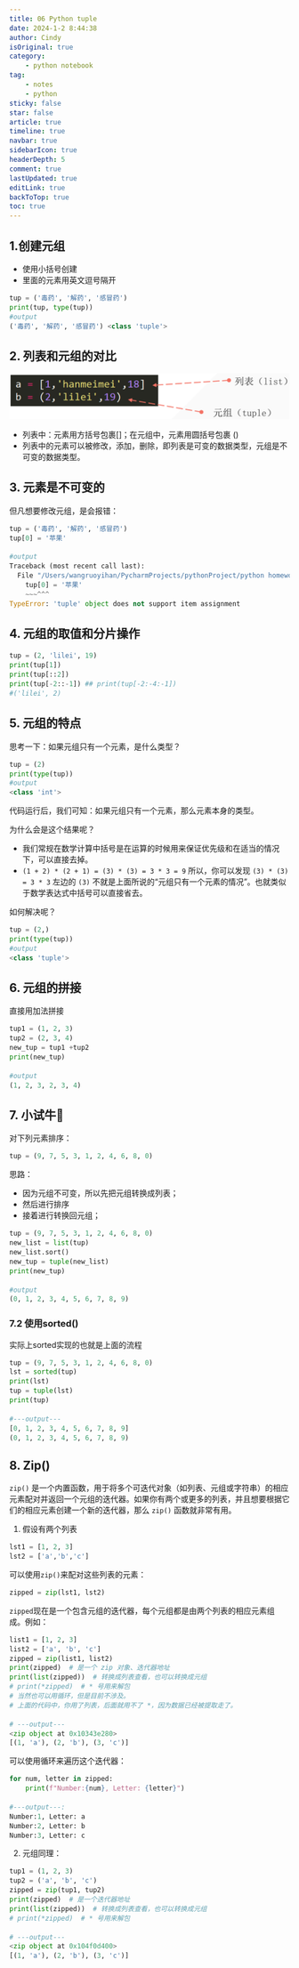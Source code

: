 ```yaml
---
title: 06 Python tuple
date: 2024-1-2 8:44:38
author: Cindy
isOriginal: true
category: 
    - python notebook
tag:
    - notes
    - python
sticky: false
star: false
article: true
timeline: true
navbar: true
sidebarIcon: true
headerDepth: 5
comment: true
lastUpdated: true
editLink: true
backToTop: true
toc: true
---
```


## 1.创建元组

- 使用小括号创建
- 里面的元素用英文逗号隔开

```python
tup = ('毒药', '解药', '感冒药')
print(tup, type(tup))
#output
('毒药', '解药', '感冒药') <class 'tuple'>
```



## 2. 列表和元组的对比

![image-20240102084728982](./06-tuple.assets/image-20240102084728982.png)

- 列表中：元素用方括号包裹[]；在元组中，元素用圆括号包裹 ()
- 列表中的元素可以被修改，添加，删除，即列表是可变的数据类型，元组是不可变的数据类型。



## 3. 元素是不可变的

但凡想要修改元组，是会报错：

```python
tup = ('毒药', '解药', '感冒药')
tup[0] = '苹果'

#output
Traceback (most recent call last):
  File "/Users/wangruoyihan/PycharmProjects/pythonProject/python homework.py", line 101, in <module>
    tup[0] = '苹果'
    ~~~^^^
TypeError: 'tuple' object does not support item assignment

```



## 4. 元组的取值和分片操作

```python
tup = (2, 'lilei', 19)
print(tup[1])
print(tup[::2])
print(tup[-2::-1]) ## print(tup[-2:-4:-1])
#('lilei', 2)
```



## 5. 元组的特点

思考一下：如果元组只有一个元素，是什么类型？

```python
tup = (2)
print(type(tup))
#output
<class 'int'>
```

代码运行后，我们可知：如果元组只有一个元素，那么元素本身的类型。

为什么会是这个结果呢？

- 我们常规在数学计算中括号是在运算的时候用来保证优先级和在适当的情况下，可以直接去掉。
- `(1 + 2) * (2 + 1) = (3) * (3) = 3 * 3 = 9` 所以，你可以发现 `(3) * (3) = 3 * 3` 左边的 `(3)` 不就是上面所说的“元组只有一个元素的情况”。也就类似于数学表达式中括号可以直接省去。

如何解决呢？

```python
tup = (2,)
print(type(tup))
#output
<class 'tuple'>
```



## 6. 元组的拼接

直接用加法拼接

```python
tup1 = (1, 2, 3)
tup2 = (2, 3, 4)
new_tup = tup1 +tup2
print(new_tup)

#output
(1, 2, 3, 2, 3, 4)

```



## 7. 小试牛🔪

对下列元素排序：

```python
tup = (9, 7, 5, 3, 1, 2, 4, 6, 8, 0)
```

思路：

- 因为元组不可变，所以先把元组转换成列表；
- 然后进行排序
- 接着进行转换回元组；

```python
tup = (9, 7, 5, 3, 1, 2, 4, 6, 8, 0)
new_list = list(tup)
new_list.sort()
new_tup = tuple(new_list)
print(new_tup)

#output
(0, 1, 2, 3, 4, 5, 6, 7, 8, 9)
```



### 7.2 使用sorted()

实际上sorted实现的也就是上面的流程

```python
tup = (9, 7, 5, 3, 1, 2, 4, 6, 8, 0)
lst = sorted(tup)
print(lst)
tup = tuple(lst)
print(tup)

#---output---
[0, 1, 2, 3, 4, 5, 6, 7, 8, 9]
(0, 1, 2, 3, 4, 5, 6, 7, 8, 9)
```



## 8. Zip()

`zip()` 是一个内置函数，用于将多个可迭代对象（如列表、元组或字符串）的相应元素配对并返回一个元组的迭代器。如果你有两个或更多的列表，并且想要根据它们的相应元素创建一个新的迭代器，那么 `zip()` 函数就非常有用。

1. 假设有两个列表

```python
lst1 = [1, 2, 3]
lst2 = ['a','b','c']
```

可以使用`zip()`来配对这些列表的元素：

```python
zipped = zip(lst1, lst2)
```

`zipped`现在是一个包含元组的迭代器，每个元组都是由两个列表的相应元素组成。例如：

```python
list1 = [1, 2, 3]
list2 = ['a', 'b', 'c']
zipped = zip(list1, list2)
print(zipped)  # 是一个 zip 对象、迭代器地址
print(list(zipped))  # 转换成列表查看，也可以转换成元组
# print(*zipped)  # * 号用来解包
# 当然也可以用循环，但是目前不涉及。
# 上面的代码中，你用了列表，后面就用不了 *，因为数据已经被提取走了。

# ---output---
<zip object at 0x10343e280>
[(1, 'a'), (2, 'b'), (3, 'c')]
```

可以使用循环来遍历这个迭代器：

```python
for num, letter in zipped:
    print(f"Number:{num}, Letter: {letter}")

#---output---:
Number:1, Letter: a
Number:2, Letter: b
Number:3, Letter: c
```

2. 元组同理：

```python
tup1 = (1, 2, 3)
tup2 = ('a', 'b', 'c')
zipped = zip(tup1, tup2)
print(zipped)  # 是一个迭代器地址
print(list(zipped))  # 转换成列表查看，也可以转换成元组
# print(*zipped)  # * 号用来解包

# ---output---
<zip object at 0x104f0d400>
[(1, 'a'), (2, 'b'), (3, 'c')]
```















